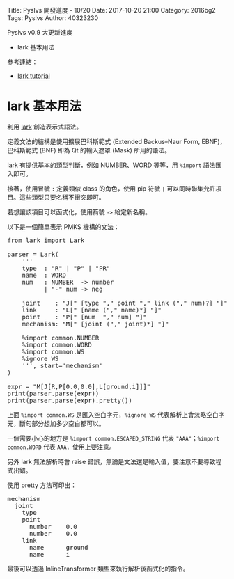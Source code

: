 Title: Pyslvs 開發進度 - 10/20
Date: 2017-10-20 21:00
Category: 2016bg2
Tags: Pyslvs
Author: 40323230

Pyslvs v0.9 大更新進度

+ lark 基本用法

<!-- PELICAN_END_SUMMARY -->

參考連結：

+ [lark tutorial](https://github.com/erezsh/lark/blob/master/docs/json_tutorial.md)

lark 基本用法
===

利用 [lark](https://github.com/erezsh/lark) 創造表示式語法。

定義文法的結構是使用擴展巴科斯範式 (Extended Backus–Naur Form, EBNF)，巴科斯範式 (BNF) 即為 Qt 的輸入遮罩 (Mask) 所用的語法。

lark 有提供基本的類型判斷，例如 NUMBER、WORD 等等，用 `%import` 語法匯入即可。

接著，使用冒號 `:` 定義類似 class 的角色，使用 pip 符號 `|` 可以同時聯集允許項目。這些類型只要名稱不衝突即可。

若想讓該項目可以函式化，使用箭號 `->` 給定新名稱。

以下是一個簡單表示 PMKS 機構的文法：

<pre class="brush: python">
from lark import Lark

parser = Lark(
    '''
    type  : "R" | "P" | "PR"
    name  : WORD
    num   : NUMBER  -> number
          | "-" num -> neg
    
    joint    : "J[" [type "," point "," link ("," num)?] "]"
    link     : "L[" [name ("," name)*] "]"
    point    : "P[" [num  "," num] "]"
    mechanism: "M[" [joint ("," joint)*] "]"
    
    %import common.NUMBER
    %import common.WORD
    %import common.WS
    %ignore WS
    ''', start='mechanism'
)

expr = "M[J[R,P[0.0,0.0],L[ground,i]]]"
print(parser.parse(expr))
print(parser.parse(expr).pretty())
</pre>

上面 `%import common.WS` 是匯入空白字元，`%ignore WS` 代表解析上會忽略空白字元，斷句部分想加多少空白都可以。

一個需要小心的地方是 `%import common.ESCAPED_STRING` 代表 `"AAA"`；`%import common.WORD` 代表 `AAA`，使用上要注意。

另外 lark 無法解析時會 raise 錯誤，無論是文法還是輸入值，要注意不要導致程式出錯。

使用 pretty 方法可印出：

<pre>
mechanism
  joint
    type
    point
      number    0.0
      number    0.0
    link
      name      ground
      name      i
</pre>

最後可以透過 InlineTransformer 類型來執行解析後函式化的指令。